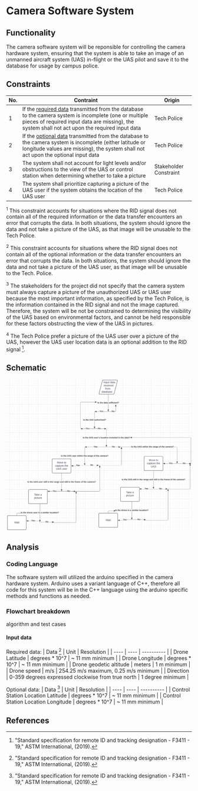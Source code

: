 # Camera Software System
## Functionality 
The camera software system will be reponsible for controlling the camera hardware system, ensuring that the system is able to take an image of an unmanned aircraft system (UAS) in-flight or the UAS pilot and save it to the database for usage by campus police.
## Constraints
| No.| Contraint | Origin |
| -- | --------- |--------|
|  1 | If the [required data](#input-data) transmitted from the database to the camera system is incomplete (one or multiple pieces of required input data are missing), the system shall not act upon the required input data | Tech Police |
|  2 | If the [optional data](#input-data) transmitted from the database to the camera system is incomplete (either latitude or longitude values are missing), the system shall not act upon the optional input data | Tech Police |
|  3 | The system shall not account for light levels and/or obstructions to the view of the UAS or control station when determining whether to take a picture | Stakeholder Constraint | 
|  4 | The system shall prioritize capturing a picture of the UAS user if the system obtains the location of the UAS user | Tech Police | 
        
<sup>1</sup> This constraint accounts for situations where the RID signal does not contain all of the required information or the data transfer encounters an error that corrupts the data. In both situations, the system should ignore the data and not take a picture of the UAS, as that image will be unusable to the Tech Police. 

<sup>2</sup> This constraint accounts for situations where the RID signal does not contain all of the optional information or the data transfer encounters an error that corrupts the data. In both situations, the system should ignore the data and not take a picture of the UAS user, as that image will be unusable to the Tech. Police.

<sup>3</sup> The stakeholders for the project did not specify that the camera system must always capture a picture of the unauthorized UAS or UAS user because the most important information, as specified by the Tech Police, is the information contained in the RID signal and not the image captured. Therefore, the system will be not be constrained to determining the visibility of the UAS based on environmental factors, and cannot be held responsible for these factors obstructing the view of the UAS in pictures.   

<sup>4</sup> The Tech Police prefer a picture of the UAS user over a picture of the UAS, however the UAS user location data is an optional addition to the RID signal [^2].

## Schematic
<img src= "/Documentation/Images/Camera_Software_System_Flowchart.png">

## Analysis
### Coding Language
The software system will utilized the arduino specified in the camera hardware system. Arduino uses a variant language of C++, therefore all code for this system will be in the C++ language using the arduino specific methods and functions as needed.
### Flowchart breakdown
algorithm and test cases
#### Input data
Required data:
| Data [^2] | Unit | Resolution | 
| ---- | ---- | ---------- |
| Drone Latitude | degrees * 10^7 | ~ 11 mm minimum |
| Drone Longitude | degrees * 10^7 | ~ 11 mm minimum | 
| Drone geodetic altitude | meters | 1 m minimum |
| Drone speed | m/s | 254.25 m/s maximum, 0.25 m/s minimum |
| Direction | 0-359 degrees expressed clockwise from true north | 1 degree minimum |

Optional data:
| Data [^2] | Unit | Resolution | 
| ---- | ---- | ---------- |
| Control Station Location Latitude | degrees * 10^7 | ~ 11 mm minimum |
| Control Station Location Longitude | degrees * 10^7 | ~ 11 mm minimum |

## References
[^1]: "190 unmanned aircraft systems," Tennessee Technological University, Available: https://tntech.navexone.com/content/dotNet/documents/ [Accessed Mar. 7, 2024].
[^2]: "Standard specification for remote ID and tracking designation - F3411 - 19," ASTM International, (2019). 




